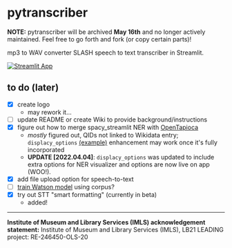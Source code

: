 # pytranscriber
**NOTE:** pytranscriber will be archived **May 16th** and no longer actively maintained. Feel free to go forth and fork (or copy certain parts)!

mp3 to WAV converter SLASH speech to text transcriber in Streamlit.

[![Streamlit App](https://static.streamlit.io/badges/streamlit_badge_black_white.svg)](https://share.streamlit.io/aouriri/pytranscriber/main)

## to do (later)
- [X] create logo
  - may rework it...
- [ ] update README or create Wiki to provide background/instructions
- [X] figure out how to merge spacy_streamlit NER with [OpenTapioca](https://github.com/UB-Mannheim/spacyopentapioca#vizualization) 
  - *mostly* figured out, QIDs not linked to Wikidata entry; ```displacy_options``` [(example)](https://github.com/explosion/spacy-streamlit/blob/dffa3fb6b1faa5ddf8098fea24132ad79f7f79e1/examples/04_visualize-ner-extra-options.py) enhancement may work once it's fully incorporated
  - **UPDATE [2022.04.04]**: ```displacy_options``` was updated to include extra options for NER visualizer and options are now live on app (WOO!).
- [X] add file upload option for speech-to-text
- [ ] [train Watson model](https://www.ibm.com/demos/live/content/watson/stt/lab/hands-on-lab-customization.pdf) using corpus?
- [X] try out STT "smart formatting" (currently in beta)
  - added!

-----------------
**Institute of Museum and Library Services (IMLS) acknowledgement statement:** Institute of Museum and Library Services (IMLS), LB21 LEADING project: RE-246450-OLS-20
